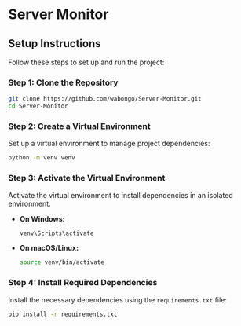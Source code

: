 # Server Monitor
## Setup Instructions

Follow these steps to set up and run the project:

### Step 1: Clone the Repository

```bash
git clone https://github.com/wabongo/Server-Monitor.git
cd Server-Monitor
```

### Step 2: Create a Virtual Environment

Set up a virtual environment to manage project dependencies:

```bash
python -m venv venv
```

### Step 3: Activate the Virtual Environment

Activate the virtual environment to install dependencies in an isolated environment.

- **On Windows:**

  ```bash
  venv\Scripts\activate
  ```
- **On macOS/Linux:**

  ```bash
  source venv/bin/activate
  ```
### Step 4: Install Required Dependencies

Install the necessary dependencies using the `requirements.txt` file:

```bash
pip install -r requirements.txt
```
